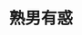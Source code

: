 ---
title:          熟男有惑
slug:           al

names:
  english:      Awfully Lawful
  previous:     法網囂雄
genre:          時裝
episodes:       20
broadcast:
  start:        2013-06-24
  end:          2013-08-08
producer:       林志華
starring:       郭晉安、李思捷、陳敏之、<mark>李施嬅</mark>、曹永廉、滕麗名、單立文、王君馨

synopsis:       盛鳴（曹永廉）與藍爵士（單立文）招攬了盧甦（郭晉安）和余多春（李思捷）為旗下律師，公司內外無人不曉四大花樣熟男的鮮明形象，他們各出奇謀的官司戰績更贏盡不少女性客戶激賞及擁戴！可惜有人挪用公款導致律師樓陷入危機，四名不同出身的女律師空降加盟，為律師樓帶來翻天覆地的震撼，當中包括盧甦的死敵顧嘉瑩（陳敏之）、多春的富豪太太鍾麗莎（李施嬅）、代夫出征的師奶顧嘉婷（滕麗名）和糾纏於爵士和多春之間的大律師尤蜜（王君馨）；當八個人的公私關係越搞越亂，始發現律師樓背後原來有一位幕後黑手。

characters:
  -
    fullname:       鍾麗莎（Elsa）
    age:            32
    identity:       盛藍律師樓事務律師
    appearance:     2-20
    personality:	為人孝順乖巧，一切只是依據母親對自己的期望而生活。形象上，高貴大方，儀態萬千，雍容華貴，沒有自我。工作上，因本身對律師工作不感興趣，會用盡各種理由和方法推掉工作。感情上，內心沒有安全感，對自己和丈夫皆沒有信心，因而常常擔心丈夫不忠。
    background:		麗莎為余多春（李思捷飾）的妻子，出身自大富之家，其家族在城中擁有企業大集團。麗莎從小在母親紫羅蘭（羅蘭飾）的過分縱寵溺愛下，沒有自我，成了徒具美麗容顏的Barbie Doll。<br>麗莎追求者眾，偏偏只有重視心靈溝通的多春能打動麗莎，二人結為夫妻，共偕連理。
    happenings:		麗莎有不想生育的心結，找盡藉口抗拒與多春行房。麗莎因作為人妻而不能滿足丈夫，對多春諸多猜疑，故此變成控制狂，但多春對麗莎無限包容。當其他人懷疑多春體弱多病，可能引致不育時，多春更忍辱負重，為保護妻子以緘默應對，似是默認外界的推測，令麗莎感到歉疚。<br>麗莎只是依據羅蘭的期望，報讀受人尊崇的法律課程，並順利畢業，經實習後成為一名事務律師，不過她毫不熱衷於法律事業。<br>了解麗莎的人，除了丈夫多春之外，還有死敵尤蜜（王君馨飾）。尤蜜與麗莎是中學及大學同學，當年兩女同為風頭躉，麗莎品學兼優，為人欣羨；而尤蜜則以叛逆型格，令人著迷。兩女間價值觀不同，互看不順眼，時有爭吵，麗莎批評尤蜜為人開放，男友換不停；尤蜜則指責麗莎過於扮乖和無性格作回敬。兩女在學的十多年間，競爭不斷，針鋒相對。<br>後來，身為大律師的尤蜜常受到律師樓轉聘，不免與在任的麗莎、多春和盧甦（郭晉安飾）等人合作。尤蜜挑通眼眉，深諳麗莎對多春著緊非常，故刻意在麗莎面前向多春賣弄風情，氣得麗莎陣紅陣白。為此，麗莎除了安插親信連並蒂（林穎彤飾）作為多春的秘書當線眼，更不惜長駐律師樓，以防尤蜜進一步向多春埋手。<br>及後，麗莎懷孕，因受荷爾蒙影響，情緒、口味和習慣等方面均變得平民市井，實在有失尊貴的身份，麗莎怒將諸此不滿一一發洩在多春身上，使丈夫苦不堪言。同時，多春想到將為人父，為了維護為人父應有的尊嚴，不想兒子在外家的護蔭下成長，於是，多春計劃搬出鍾家，欲在自己有限的財力下撫養兒子。奈何，麗莎大力反對，多春怒而出走外地，麗莎應否追回所愛？
---